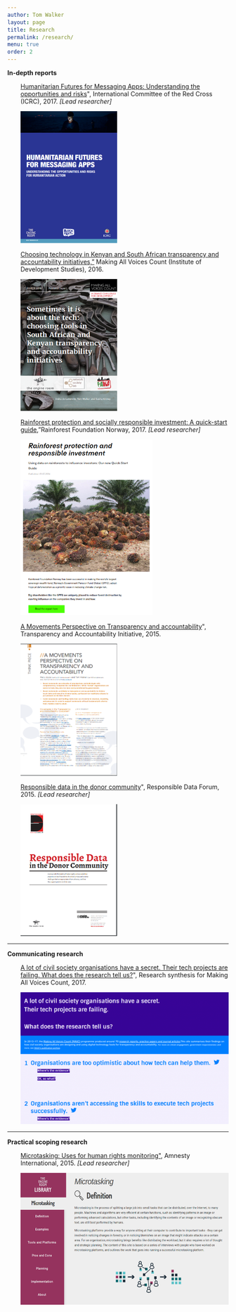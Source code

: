 ```yaml
---
author: Tom Walker
layout: page
title: Research
permalink: /research/
menu: true
order: 2
---
```


<p><strong>In-depth reports</strong></p>

<p style="padding-left: 30px;"><a href="https://engn.it/appsreport" target="_blank">Humanitarian Futures for Messaging Apps: Understanding the opportunities and risks</a>&quot;, International Committee of the Red Cross (ICRC), 2017. <em>[Lead researcher]</em></p>

<p style="padding-left: 30px;"><a href="https://engn.it/appsreport" target="_blank"><img src="/assets/img/messaging-apps-report.png" alt="messaging-apps-report" height="300" width="220"></a></p> 

<p style="padding-left: 30px;"><a href="http://www.makingallvoicescount.org/publication/six-rules-thumb-select-tools-transparency-accountability-projects/" target="_blank">Choosing technology in Kenyan and South African transparency and accountability initiatives,”</a> Making All Voices Count (Institute of Development Studies), 2016.</p> 

<p style="padding-left: 30px;"><a href="http://www.makingallvoicescount.org/publication/six-rules-thumb-select-tools-transparency-accountability-projects/" target="_blank"><img src="/assets/img/tool-selection-report.png" alt="tool-selection-report" height="300" width="220"></a></p>

<p style="padding-left: 30px;"><a href="https://www.theengineroom.org/socially-responsible-investment-guide/" target="_blank>">Rainforest protection and socially responsible investment: A quick-start guide</a>,”Rainforest Foundation Norway, 2017. <em>[Lead researcher]</em></p>

<p style="padding-left: 30px;"><a href="https://www.theengineroom.org/socially-responsible-investment-guide/" target="_blank>"><img src="/assets/img/rainforest-responsible-investment.png" alt="rainforest-investment" height="400" width="300"></a></p> 

<p style="padding-left: 30px;"><a href="http://www.transparency-initiative.org/archive/wp-content/uploads/2015/07/Movements_Perspective.pdf">A Movements Perspective on Transparency and accountability</a>&quot;, Transparency and Accountability Initiative, 2015.</p>

<p style="padding-left: 30px;"><a href="http://www.transparency-initiative.org/archive/wp-content/uploads/2015/07/Movements_Perspective.pdf"><img src="/assets/img/movements-transparency-accountability.png" alt="movements-transparency-accountability" height="300" width="220"></a></p> 

<p style="padding-left: 30px;"><a href="https://www.theengineroom.org/wp-content/uploads/Responsible-Data-Forum-Data-in-the-donor-community.pdf" target="_blank>">Responsible data in the donor community</a>&quot;, Responsible Data Forum, 2015. <em>[Lead researcher]</em></p>

<p style="padding-left: 30px;"><a href="https://www.theengineroom.org/wp-content/uploads/Responsible-Data-Forum-Data-in-the-donor-community.pdf" target="_blank>"><img src="/assets/img/responsible-data-donors.png" alt="responsible-data-donors" height="300" width="220"></a></p> 

<hr>
<p><strong>Communicating research</strong></p>

<p style="padding-left: 30px;"><a href="https://researchfindings.tech" target="_blank">A lot of civil society organisations have a secret. Their tech projects are failing. What does the research tell us?</a>&quot;, Research synthesis for Making All Voices Count, 2017.</p>

<p style="padding-left: 30px;"><a href="https://researchfindings.tech"> <img src="/assets/img/Microsite_graphic-600x379.png" alt="mavc" height="300" width="500"></a></p> 

<hr>
<p><strong>Practical scoping research</strong></p>
<p style="padding-left: 30px;"><a href="https://library.theengineroom.org/microtasking/" target="_blank">Microtasking: Uses for human rights monitoring&quot;</a>, Amnesty International, 2015. <em>[Lead researcher]</em></p>

<p style="padding-left: 30px;"><a href="https://library.theengineroom.org/microtasking/" target="_blank"><img src="/assets/img/microtasking.png" alt="microtasking" height="300" width="500"></a></p>

